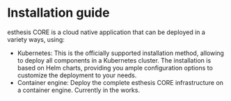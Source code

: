 # Installation guide

esthesis CORE is a cloud native application that can be deployed in a variety ways, using:

- Kubernetes: This is the officially supported installation method, allowing to deploy all
	components in a Kubernetes cluster. The installation is based on Helm charts, providing you ample
	configuration options to customize the deployment to your needs.
- Container engine: Deploy the complete esthesis CORE infrastructure on a container engine. Currently in the works.